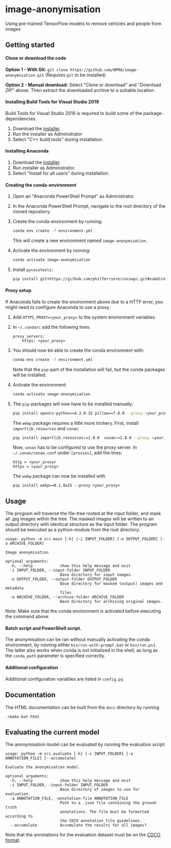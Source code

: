 # image-anonymisation
Using pre-trained TensorFlow models to remove vehicles and people from images

## Getting started
#### Clone or download the code

**Option 1 - With Git:** 
`git clone https://github.com/NPRA/image-anonymisation.git` (Requires `git` to be installed)

**Option 2 - Manual download:**
Select "Clone or download" and "Download ZIP" above. Then extract the downloaded archive to a suitable 
location.

#### Installing Build Tools for Visual Studio 2019
Build Tools for Visual Studio 2019 is required to build some of the package-dependencies. 
1. Download the [installer](https://visualstudio.microsoft.com/thank-you-downloading-visual-studio/?sku=BuildTools&rel=16).
2. Run the installer as Administrator
3. Select "C++ build tools" during installation.

#### Installing Anaconda
1. Download the [installer](https://www.anaconda.com/distribution/).
2. Run installer as Administrator.
3. Select "Install for all users" during installation.

#### Creating the conda-environment
1. Open an "Anaconda PowerShell Prompt" as Administrator.

2. In the Anaconda PowerShell Prompt, navigate to the root directory of the cloned repository.

3. Create the conda-environment by running:
    ```Bash
    conda env create -f environment.yml
    ```

   This will create a new environment named `image-anonymisation`.
4. Activate the environment by running:
    ```Bash
    conda activate image-anonymisation
    ```

5. Install `pycocotools`:
    ```Bash
    pip install git+https://github.com/philferriere/cocoapi.git#subdirectory=PythonAPI
    ```

#### Proxy setup
If Anaconda fails to create the environment above due to a HTTP error, you might need to configure Anaconda to use
a proxy:

1. Add `HTTPS_PROXY=<your_proxy>` to the system environment variables.

2. In `~/.condarc` add the following lines:
    ```
    proxy_servers:
        https: <your_proxy>
    ```

3. You should now be able to create the conda environment with:
    ```Bash
    conda env create -f environment.yml
    ```

   Note that the `pip`-part of the installation will fail, but the conda packages will be installed.

4. Activate the environment:
    ```Bash
    conda activate image-anonymisation
    ```

5. The `pip`-packages will now have to be installed manually:
    ```Bash
    pip install opencv-python==4.2.0.32 pillow==7.0.0 --proxy <your_proxy>
    ```

   The `webp` package requires a little more trickery. First, install `importlib_resources` and `conan`:
    ```Bash
    pip install importlib_resources>=1.0.0  conan>=1.8.0 --proxy <your_proxy>
    ```

   Now, `conan` has to be configured to use the proxy server. In `~/.conan/conan.conf` under `[proxies]`, add the lines:
    ```
    http = <your_proxy>
    https = <your_proxy>  
    ```

   The `webp` package can now be installed with
    ```
    pip install webp==0.1.0a15 --proxy <your_proxy>
    ```

## Usage
The program will traverse the file-tree rooted at the input folder, and mask all .jpg images within the tree. The masked
images will be written to an output directory with identical structure as the input folder. The program should be
executed as a python-module from the root directory:
```
usage: python -m src.main [-h] [-i INPUT_FOLDER] [-o OUTPUT_FOLDER] [-a ARCHIVE_FOLDER]

Image anonymisation

optional arguments:
  -h, --help            show this help message and exit
  -i INPUT_FOLDER, --input-folder INPUT_FOLDER
                        Base directory for input images.
  -o OUTPUT_FOLDER, --output-folder OUTPUT_FOLDER
                        Base directory for masked (output) images and metadata
                        files
  -a ARCHIVE_FOLDER, --archive-folder ARCHIVE_FOLDER
                        Base directory for archiving original images.
```

Note: Make sure that the conda environment is activated before executing the command above.

#### Batch script and PowerShell script.
The anonymisation can be ran without manually activating the conda environment, by running either `bin/run-with-prompt.bat` or `bin/run.ps1`.
The latter also works when conda is not initialized in the shell, as long as the `conda_path` parameter is specified correctly.

#### Additional configuration
Additional configuration variables are listed in `config.py`.

## Documentation
The HTML documentation can be built from the `docs` directory by running
```
.\make.bat html
```

## Evaluating the current model
The anonymisation model can be evaluated by running the evaluation script:
```
usage: python -m src.evaluate [-h] [-i INPUT_FOLDER] [-a ANNOTATION_FILE] [--accumulate]

Evaluate the anonymisation model.

optional arguments:
  -h, --help            show this help message and exit
  -i INPUT_FOLDER, -input-folder INPUT_FOLDER
                        Base directory of images to use for evaluation.
  -a ANNOTATION_FILE, -annotation-file ANNOTATION_FILE
                        Path to a .json file containing the ground-truth
                        annotations. The file must be formatted according to
                        the COCO annotation file guidelines.
  --accumulate          Accumulate the results for all images?
```

Note that the annotations for the evaluation dataset must be on the [COCO format](http://cocodataset.org/#format-data).